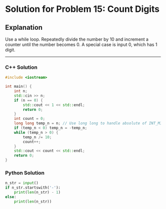 # Solution for Problem 15: Count Digits

## Explanation
Use a while loop. Repeatedly divide the number by 10 and increment a counter until the number becomes 0. A special case is input 0, which has 1 digit.

---

### C++ Solution
```cpp
#include <iostream>

int main() {
    int n;
    std::cin >> n;
    if (n == 0) {
        std::cout << 1 << std::endl;
        return 0;
    }
    int count = 0;
    long long temp_n = n; // Use long long to handle absolute of INT_MIN
    if (temp_n < 0) temp_n = -temp_n;
    while (temp_n > 0) {
        temp_n /= 10;
        count++;
    }
    std::cout << count << std::endl;
    return 0;
}
```

### Python Solution
```python
n_str = input()
if n_str.startswith('-'):
    print(len(n_str) - 1)
else:
    print(len(n_str))
```
